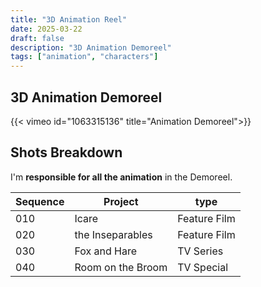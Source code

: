 ```yaml
---
title: "3D Animation Reel"
date: 2025-03-22
draft: false
description: "3D Animation Demoreel"
tags: ["animation", "characters"]
---
```


## 3D Animation Demoreel

{{< vimeo id="1063315136" title="Animation Demoreel">}}


## Shots Breakdown

I'm **responsible for all the animation** in the Demoreel.

| Sequence | Project           | type         |
| -------- | ----------------- | ------------ |
| 010      | Icare             | Feature Film |
| 020      | the Inseparables  | Feature Film |
| 030      | Fox and Hare      | TV Series    |
| 040      | Room on the Broom | TV Special   |

<br/>
